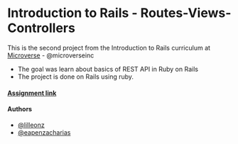 # Introduction to Rails - Routes-Views-Controllers

This is the second project from the Introduction to Rails curriculum at [Microverse](https://www.microverse.org/) - @microverseinc
* The goal was learn about basics of REST API in Ruby on Rails
* The project is done on Rails using ruby.

#### [Assignment link](https://www.theodinproject.com/courses/ruby-on-rails/lessons/basic-routes-views-and-controllers)  

#### Authors

* [@lilleonz](https://github.com/lilleonz)
* [@eapenzacharias](https://github.com/eapenzacharias)
